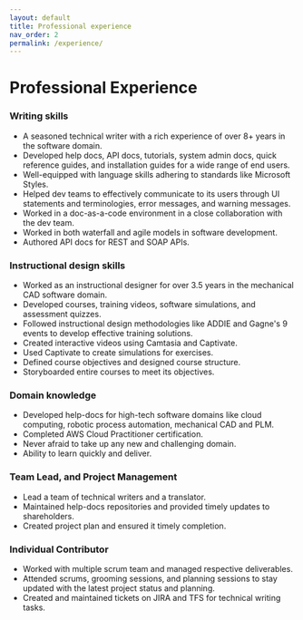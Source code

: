 ```yaml
---
layout: default
title: Professional experience
nav_order: 2
permalink: /experience/
---
```

# Professional Experience

### **Writing skills**

- A seasoned technical writer with a rich experience of over 8+ years in the software domain. 
- Developed help docs, API docs, tutorials, system admin docs, quick reference guides, and installation guides for a wide range of end users. 
- Well-equipped with language skills adhering to standards like Microsoft Styles. 
- Helped dev teams to effectively communicate to its users through UI statements and terminologies, error messages, and warning messages.
- Worked in a doc-as-a-code environment in a close collaboration with the dev team.
- Worked in both waterfall and agile models in software development. 
- Authored API docs for REST and SOAP APIs.

### **Instructional design skills**

- Worked as an instructional designer for over 3.5 years in the mechanical CAD software domain. 
- Developed courses, training videos, software simulations, and assessment quizzes. 
- Followed instructional design methodologies like ADDIE and  Gagne's 9 events to develop effective training solutions. 
- Created interactive videos using Camtasia and Captivate.
- Used Captivate to create simulations for exercises.
- Defined course objectives and designed course structure.
- Storyboarded entire courses to meet its objectives.

### **Domain knowledge** 

- Developed help-docs for high-tech software domains like cloud computing, robotic process automation, mechanical CAD and PLM. 
- Completed AWS Cloud Practitioner certification.
- Never afraid to take up any new and challenging domain.
- Ability to learn quickly and deliver.

### **Team Lead, and Project Management**

- Lead a team of technical writers and a translator. 
- Maintained help-docs repositories and provided timely updates to shareholders.
- Created project plan and ensured it timely completion.

### **Individual Contributor**

- Worked with multiple scrum team and managed respective deliverables.
- Attended scrums, grooming sessions, and planning sessions to stay updated with the latest project status and planning. 
- Created and maintained tickets on JIRA and TFS for technical writing tasks. 





